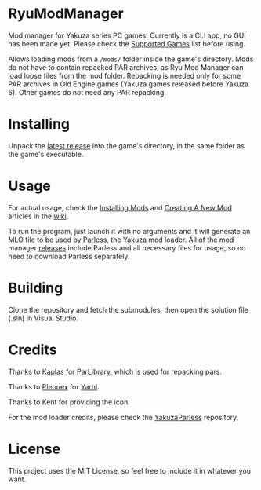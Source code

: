 # RyuModManager
Mod manager for Yakuza series PC games. Currently is a CLI app, no GUI has been made yet. Please check the [Supported Games](../../wiki/Supported-Games) list before using.

Allows loading mods from a `/mods/` folder inside the game's directory.
Mods do not have to contain repacked PAR archives, as Ryu Mod Manager can load loose files from the mod folder.
Repacking is needed only for some PAR archives in Old Engine games (Yakuza games released before Yakuza 6). Other games do not need any PAR repacking.

# Installing
Unpack the [latest release](../../releases/latest) into the game's directory, in the same folder as the game's executable.

# Usage
For actual usage, check the [Installing Mods](../../wiki/Installing-Mods) and [Creating A New Mod](../../wiki/Creating-A-New-Mod) articles in the [wiki](../../wiki).

To run the program, just launch it with no arguments and it will generate an MLO file to be used by [Parless](https://github.com/SutandoTsukai181/YakuzaParless), the Yakuza mod loader.
All of the mod manager [releases](../../releases) include Parless and all necessary files for usage, so no need to download Parless separately.

# Building
Clone the repository and fetch the submodules, then open the solution file (.sln) in Visual Studio.

# Credits
Thanks to [Kaplas](https://github.com/Kaplas80) for [ParLibrary](https://github.com/Kaplas80/ParManager), which is used for repacking pars.

Thanks to [Pleonex](https://github.com/pleonex) for [Yarhl](https://github.com/SceneGate/Yarhl).

Thanks to Kent for providing the icon.

For the mod loader credits, please check the [YakuzaParless](https://github.com/SutandoTsukai181/YakuzaParless) repository.

# License
This project uses the MIT License, so feel free to include it in whatever you want.
